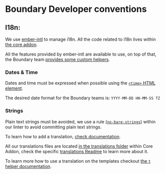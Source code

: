 # Boundary Developer conventions

## I18n:

We use [ember-intl](https://ember-intl.github.io/ember-intl/) to manage i18n. All the code related to i18n lives within [the core addon](https://github.com/hashicorp/boundary-ui/tree/main/addons/core).

All the features provided by ember-intl are available to use, on top of that, the Boundary team [provides some custom helpers](https://github.com/hashicorp/boundary-ui/tree/main/addons/core/addon/helpers).

### Dates & Time

Dates and time must be expressed when possible using the [`<time>` HTML element](https://developer.mozilla.org/en-US/docs/Web/HTML/Element/time).

The desired date format for the Boundary teams is: `YYYY-MM-DD HH-MM-SS TZ`

### Strings

Plain text strings must be avoided, we use a rule [(`no-bare-strings`)](https://github.com/ember-template-lint/ember-template-lint/blob/master/docs/rule/no-bare-strings.md) within our linter to avoid committing plain text strings.

To learn how to add a translation, [check documentation](https://ember-intl.github.io/ember-intl/docs/quickstart#2-add-your-first-translation).

All our translations files are located [in the translations folder](https://github.com/hashicorp/boundary-ui/tree/main/addons/core/translations) within Core Addon, check the specific [translations Readme](https://github.com/hashicorp/boundary-ui/blob/main/addons/core/translations/README.md) to learn more about it.

To learn more how to use a translation on the templates checkout [the `t` helper documentation](https://ember-intl.github.io/ember-intl/docs/helpers/t).